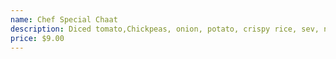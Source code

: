 ```yaml
---
name: Chef Special Chaat
description: Diced tomato,Chickpeas, onion, potato, crispy rice, sev, nuts, cilantro, yogurt, mint, tamarind sauce and chat masala.
price: $9.00
---
```

